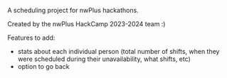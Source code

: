 A scheduling project for nwPlus hackathons.

Created by the nwPlus HackCamp 2023-2024 team :)

Features to add:
- stats about each individual person (total number of shifts, when they were scheduled during their unavailability, what shifts, etc)
- option to go back
